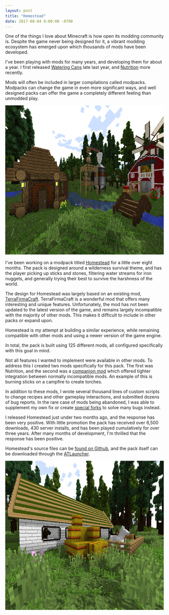 ```yaml
---
layout: post
title: "Homestead"
date: 2017-08-04 8:00:00 -0700
---
```

One of the things I love about Minecraft is how open its modding community is.  Despite the game never being designed for it, a vibrant modding ecosystem has emerged upon which thousands of mods have been developed.

I've been playing with mods for many years, and developing them for about a year.  I first released [Watering Cans](/projects/watering-cans/) late last year, and [Nutrition](/projects/nutrition/) more recently.

Mods will often be included in larger compilations called modpacks.  Modpacks can change the game in even more significant ways, and well designed packs can offer the game a completely different feeling than unmodded play.

[<img src="/img/homestead-bridge-thumb.png" width="800" height="474" alt="Homestead Bridge">](/img/homestead-bridge.png)

I've been working on a modpack titled [Homestead](https://github.com/WesCook/Homestead) for a little over eight months.  The pack is designed around a wilderness survival theme, and has the player picking up sticks and stones, filtering water streams for iron nuggets, and generally trying their best to survive the harshness of the world.

The design for Homestead was largely based on an existing mod, [TerraFirmaCraft](http://terrafirmacraft.com/).  TerraFirmaCraft is a wonderful mod that offers many interesting and unique features.  Unfortunately, the mod has not been updated to the latest version of the game, and remains largely incompatible with the majority of other mods.  This makes it difficult to include in other packs or expand upon.

Homestead is my attempt at building a similar experience, while remaining compatible with other mods and using a newer version of the game engine.

In total, the pack is built using 125 different mods, all configured specifically with this goal in mind.

Not all features I wanted to implement were available in other mods.  To address this I created two mods specifically for this pack.  The first was Nutrition, and the second was a [companion mod](https://github.com/WesCook/HomesteadCompanion) which offered tighter integration between normally incompatible mods.  An example of this is burning sticks on a campfire to create torches.

In addition to these mods, I wrote several thousand lines of custom scripts to change recipes and other gameplay interactions, and submitted dozens of bug reports.  In the rare case of mods being abandoned, I was able to supplement my own fix or create [special forks](https://github.com/WesCook/Expedition-Homestead-Edition) to solve many bugs instead.

I released Homestead just under two months ago, and the response has been very positive.  With little promotion the pack has received over 6,500 downloads, 430 server installs, and has been played cumulatively for over three years.  After many months of development, I'm thrilled that the response has been positive.

Homestead's source files can be [found on Github](https://github.com/WesCook/Homestead), and the pack itself can be downloaded through the [ATLauncher](https://www.atlauncher.com/pack/Homestead).

[<img src="/img/homestead-stable-thumb.png" width="800" height="474" alt="Homestead Stable">](/img/homestead-stable.png)

